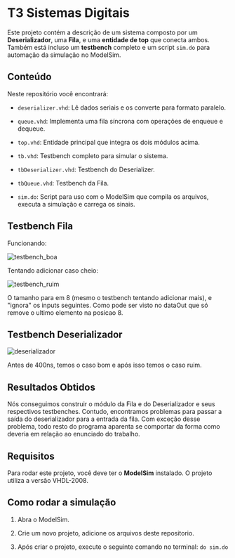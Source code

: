 # T3 Sistemas Digitais




Este projeto contém a descrição de um sistema composto por um **Deserializador**, uma **Fila**, e uma **entidade de top** que conecta ambos. Também está incluso um **testbench** completo e um script `sim.do` para automação da simulação no ModelSim.



## Conteúdo



Neste repositório você encontrará:


- `deserializer.vhd`: Lê dados seriais e os converte para formato paralelo.
  
- `queue.vhd`: Implementa uma fila síncrona com operações de enqueue e dequeue.
  
- `top.vhd`: Entidade principal que integra os dois módulos acima.
  
- `tb.vhd`: Testbench completo para simular o sistema.

- `tbDeserializer.vhd`: Testbench do Deserializer.

- `tbQueue.vhd`: Testbench da Fila.
  
- `sim.do`: Script para uso com o ModelSim que compila os arquivos, executa a simulação e carrega os sinais.

## Testbench Fila

Funcionando:

![testbench_boa](https://github.com/user-attachments/assets/be3fdc2f-67d0-4b92-99e9-ebbd13250d22)

Tentando adicionar caso cheio:

![testbench_ruim](https://github.com/user-attachments/assets/cadd6afe-c125-469f-b86b-dc0fef9a6891)

O tamanho para em 8 (mesmo o testbench tentando adicionar mais), e "ignora" os inputs seguintes. Como pode ser visto no dataOut que só remove o ultimo elemento na posicao 8.

## Testbench Deserializador

![deserializador](https://github.com/user-attachments/assets/7db93e78-3c35-4fb9-ae87-a70bd85f9427)

Antes de 400ns, temos o caso bom e após isso temos o caso ruim.

## Resultados Obtidos

Nós conseguimos construir o módulo da Fila e do Deserializador e seus respectivos testbenches. Contudo, encontramos problemas para passar a saída do deserializador para a entrada da fila. Com exceção desse problema,
todo resto do programa aparenta se comportar da forma como deveria em relação ao enunciado do trabalho.

## Requisitos

Para rodar este projeto, você deve ter o **ModelSim** instalado. O projeto utiliza a versão VHDL-2008.

## Como rodar a simulação



1. Abra o ModelSim.


2. Crie um novo projeto, adicione os arquivos deste repositorio.

3. Após criar o projeto, execute o seguinte comando no terminal: `do sim.do`
